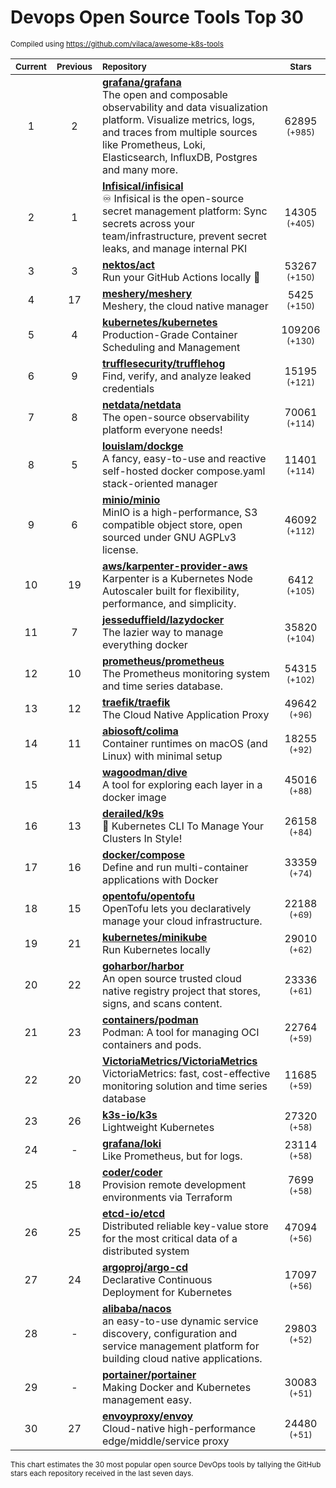 # Devops Open Source Tools Top 30
<sup>Compiled using https://github.com/vilaca/awesome-k8s-tools</sup>
<div align="center">

|<sub>Current</sub>|<sub>Previous</sub>|<sub>Repository</sub>|<sub>Stars</sub>|
|:---:|:---:|:---|:---:|
|1|2|[**grafana/grafana**](https://github.com/grafana/grafana)<br/>The open and composable observability and data visualization platform. Visualize metrics, logs, and traces from multiple sources like Prometheus, Loki, Elasticsearch, InfluxDB, Postgres and many more. |62895 <sup>(+985)</sup>|
|2|1|[**Infisical/infisical**](https://github.com/Infisical/infisical)<br/>♾ Infisical is the open-source secret management platform: Sync secrets across your team/infrastructure, prevent secret leaks, and manage internal PKI|14305 <sup>(+405)</sup>|
|3|3|[**nektos/act**](https://github.com/nektos/act)<br/>Run your GitHub Actions locally 🚀|53267 <sup>(+150)</sup>|
|4|17|[**meshery/meshery**](https://github.com/meshery/meshery)<br/>Meshery, the cloud native manager|5425 <sup>(+150)</sup>|
|5|4|[**kubernetes/kubernetes**](https://github.com/kubernetes/kubernetes)<br/>Production-Grade Container Scheduling and Management|109206 <sup>(+130)</sup>|
|6|9|[**trufflesecurity/trufflehog**](https://github.com/trufflesecurity/trufflehog)<br/>Find, verify, and analyze leaked credentials|15195 <sup>(+121)</sup>|
|7|8|[**netdata/netdata**](https://github.com/netdata/netdata)<br/>The open-source observability platform everyone needs!|70061 <sup>(+114)</sup>|
|8|5|[**louislam/dockge**](https://github.com/louislam/dockge)<br/>A fancy, easy-to-use and reactive self-hosted docker compose.yaml stack-oriented manager|11401 <sup>(+114)</sup>|
|9|6|[**minio/minio**](https://github.com/minio/minio)<br/>MinIO is a high-performance, S3 compatible object store, open sourced under GNU AGPLv3 license.|46092 <sup>(+112)</sup>|
|10|19|[**aws/karpenter-provider-aws**](https://github.com/aws/karpenter-provider-aws)<br/>Karpenter is a Kubernetes Node Autoscaler built for flexibility, performance, and simplicity.|6412 <sup>(+105)</sup>|
|11|7|[**jesseduffield/lazydocker**](https://github.com/jesseduffield/lazydocker)<br/>The lazier way to manage everything docker|35820 <sup>(+104)</sup>|
|12|10|[**prometheus/prometheus**](https://github.com/prometheus/prometheus)<br/>The Prometheus monitoring system and time series database.|54315 <sup>(+102)</sup>|
|13|12|[**traefik/traefik**](https://github.com/traefik/traefik)<br/>The Cloud Native Application Proxy|49642 <sup>(+96)</sup>|
|14|11|[**abiosoft/colima**](https://github.com/abiosoft/colima)<br/>Container runtimes on macOS (and Linux) with minimal setup|18255 <sup>(+92)</sup>|
|15|14|[**wagoodman/dive**](https://github.com/wagoodman/dive)<br/>A tool for exploring each layer in a docker image|45016 <sup>(+88)</sup>|
|16|13|[**derailed/k9s**](https://github.com/derailed/k9s)<br/>🐶 Kubernetes CLI To Manage Your Clusters In Style!|26158 <sup>(+84)</sup>|
|17|16|[**docker/compose**](https://github.com/docker/compose)<br/>Define and run multi-container applications with Docker|33359 <sup>(+74)</sup>|
|18|15|[**opentofu/opentofu**](https://github.com/opentofu/opentofu)<br/>OpenTofu lets you declaratively manage your cloud infrastructure.|22188 <sup>(+69)</sup>|
|19|21|[**kubernetes/minikube**](https://github.com/kubernetes/minikube)<br/>Run Kubernetes locally|29010 <sup>(+62)</sup>|
|20|22|[**goharbor/harbor**](https://github.com/goharbor/harbor)<br/>An open source trusted cloud native registry project that stores, signs, and scans content.|23336 <sup>(+61)</sup>|
|21|23|[**containers/podman**](https://github.com/containers/podman)<br/>Podman: A tool for managing OCI containers and pods.|22764 <sup>(+59)</sup>|
|22|20|[**VictoriaMetrics/VictoriaMetrics**](https://github.com/VictoriaMetrics/VictoriaMetrics)<br/>VictoriaMetrics: fast, cost-effective monitoring solution and time series database|11685 <sup>(+59)</sup>|
|23|26|[**k3s-io/k3s**](https://github.com/k3s-io/k3s)<br/>Lightweight Kubernetes|27320 <sup>(+58)</sup>|
|24|-|[**grafana/loki**](https://github.com/grafana/loki)<br/>Like Prometheus, but for logs.|23114 <sup>(+58)</sup>|
|25|18|[**coder/coder**](https://github.com/coder/coder)<br/>Provision remote development environments via Terraform|7699 <sup>(+58)</sup>|
|26|25|[**etcd-io/etcd**](https://github.com/etcd-io/etcd)<br/>Distributed reliable key-value store for the most critical data of a distributed system|47094 <sup>(+56)</sup>|
|27|24|[**argoproj/argo-cd**](https://github.com/argoproj/argo-cd)<br/>Declarative Continuous Deployment for Kubernetes|17097 <sup>(+56)</sup>|
|28|-|[**alibaba/nacos**](https://github.com/alibaba/nacos)<br/>an easy-to-use dynamic service discovery, configuration and service management platform for building cloud native applications.|29803 <sup>(+52)</sup>|
|29|-|[**portainer/portainer**](https://github.com/portainer/portainer)<br/>Making Docker and Kubernetes management easy.|30083 <sup>(+51)</sup>|
|30|27|[**envoyproxy/envoy**](https://github.com/envoyproxy/envoy)<br/>Cloud-native high-performance edge/middle/service proxy|24480 <sup>(+51)</sup>|


</div>

<sub>This chart estimates the 30 most popular open source DevOps tools by tallying the GitHub stars each repository received in the last seven days.</sub>
